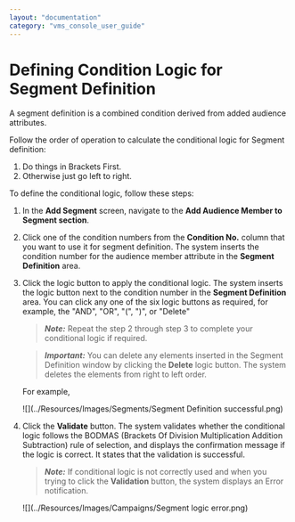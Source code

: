```yaml
---
layout: "documentation"
category: "vms_console_user_guide"
---
```

                           

Defining Condition Logic for Segment Definition
===============================================

A segment definition is a combined condition derived from added audience attributes.

  
Follow the order of operation to calculate the conditional logic for Segment definition:

1.  Do things in Brackets First.
2.  Otherwise just go left to right.

To define the conditional logic, follow these steps:

1.  In the **Add Segment** screen, navigate to the **Add Audience Member to Segment section**.
2.  Click one of the condition numbers from the **Condition No.** column that you want to use it for segment definition. The system inserts the condition number for the audience member attribute in the **Segment Definition** area.
3.  Click the logic button to apply the conditional logic. The system inserts the logic button next to the condition number in the **Segment Definition** area. You can click any one of the six logic buttons as required, for example, the "AND", "OR", "(", ")", or "Delete"
    
    > **_Note:_** Repeat the step 2 through step 3 to complete your conditional logic if required.
    
    > **_Important:_** You can delete any elements inserted in the Segment Definition window by clicking the **Delete** logic button. The system deletes the elements from right to left order.
    
      
    For example,
    
    ![](../Resources/Images/Segments/Segment Definition successful.png)
    
4.  Click the **Validate** button. The system validates whether the conditional logic follows the BODMAS (Brackets Of Division Multiplication Addition Subtraction) rule of selection, and displays the confirmation message if the logic is correct. It states that the validation is successful.
    
    > **_Note:_** If conditional logic is not correctly used and when you trying to click the **Validation** button, the system displays an Error notification.  
      
    ![](../Resources/Images/Campaigns/Segment logic error.png)
